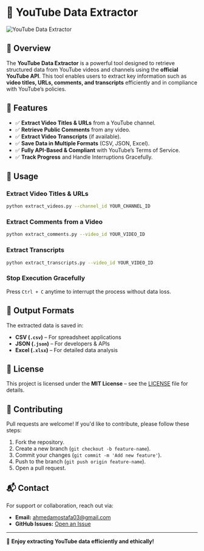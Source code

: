 # 📌 YouTube Data Extractor

![YouTube Data Extractor](https://your-image-link.com)

## 🎯 Overview
The **YouTube Data Extractor** is a powerful tool designed to retrieve structured data from YouTube videos and channels using the **official YouTube API**. This tool enables users to extract key information such as **video titles, URLs, comments, and transcripts** efficiently and in compliance with YouTube’s policies.

## 🚀 Features
- ✅ **Extract Video Titles & URLs** from a YouTube channel.
- ✅ **Retrieve Public Comments** from any video.
- ✅ **Extract Video Transcripts** (if available).
- ✅ **Save Data in Multiple Formats** (CSV, JSON, Excel).
- ✅ **Fully API-Based & Compliant** with YouTube’s Terms of Service.
- ✅ **Track Progress** and Handle Interruptions Gracefully.

## 🏃 Usage
### Extract Video Titles & URLs
```bash
python extract_videos.py --channel_id YOUR_CHANNEL_ID
```

### Extract Comments from a Video
```bash
python extract_comments.py --video_id YOUR_VIDEO_ID
```

### Extract Transcripts
```bash
python extract_transcripts.py --video_id YOUR_VIDEO_ID
```

### Stop Execution Gracefully
Press `Ctrl + C` anytime to interrupt the process without data loss.

## 📂 Output Formats
The extracted data is saved in:
- **CSV (`.csv`)** – For spreadsheet applications
- **JSON (`.json`)** – For developers & APIs
- **Excel (`.xlsx`)** – For detailed data analysis

## 📜 License
This project is licensed under the **MIT License** – see the [LICENSE](LICENSE) file for details.

## 🤝 Contributing
Pull requests are welcome! If you'd like to contribute, please follow these steps:
1. Fork the repository.
2. Create a new branch (`git checkout -b feature-name`).
3. Commit your changes (`git commit -m 'Add new feature'`).
4. Push to the branch (`git push origin feature-name`).
5. Open a pull request.

## 📬 Contact
For support or collaboration, reach out via:
- **Email:** ahmedamostafa03@gmail.com
- **GitHub Issues:** [Open an Issue](https://github.com/MatMan04/Extract-Transcript/Public/issues)

---

🚀 **Enjoy extracting YouTube data efficiently and ethically!**
 
